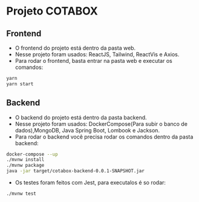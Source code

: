 # Projeto COTABOX

## Frontend
- O frontend do projeto está dentro da pasta web.
- Nesse projeto foram usados: ReactJS, Tailwind, ReactVis e Axios.
- Para rodar o frontend, basta entrar na pasta web e executar os comandos:

```sh
yarn
yarn start
```

## Backend
- O backend do projeto está dentro da pasta backend.
- Nesse projeto foram usados: DockerCompose(Para subir o banco de dados),MongoDB, Java Spring Boot, Lombook e Jackson.
- Para rodar o backend você precisa rodar os comandos dentro da pasta backend:
```sh
docker-compose --up
./mvnw install
./mvnw package
java -jar target/cotabox-backend-0.0.1-SNAPSHOT.jar
```
- Os testes foram feitos com Jest, para executalos é so rodar:
```sh
./mvnw test
```
